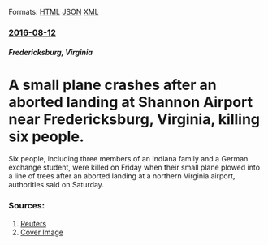 
Formats: [HTML](/news/2016/08/12/a-small-plane-crashes-after-an-aborted-landing-at-shannon-airport-near-fredericksburg-virginia-killing-six-people.html)  [JSON](/news/2016/08/12/a-small-plane-crashes-after-an-aborted-landing-at-shannon-airport-near-fredericksburg-virginia-killing-six-people.json)  [XML](/news/2016/08/12/a-small-plane-crashes-after-an-aborted-landing-at-shannon-airport-near-fredericksburg-virginia-killing-six-people.xml)  

### [2016-08-12](/news/2016/08/12/index.md)

##### Fredericksburg, Virginia
# A small plane crashes after an aborted landing at Shannon Airport near Fredericksburg, Virginia, killing six people. 

Six people, including three members of an Indiana family and a German exchange student, were killed on Friday when their small plane plowed into a line of trees after an aborted landing at a northern Virginia airport, authorities said on Saturday.


### Sources:

1. [Reuters](https://www.reuters.com/article/us-virginia-crash-idUSKCN10N2K5)
1. [Cover Image](https://s2.reutersmedia.net/resources/r/?m=02&d=20160813&t=2&i=1149544916&w=&fh=545px&fw=&ll=&pl=&sq=&r=LYNXNPEC7C0KC)
